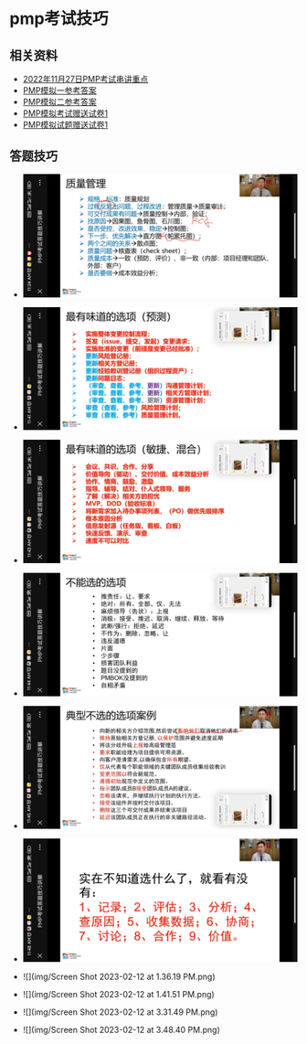 # pmp考试技巧
## 相关资料
- [2022年11月27日PMP考试串讲重点](pmp-exam/2022年11月27日PMP考试串讲重点.pdf)
- [PMP模拟一参考答案](pmp-exam/PMP模拟一参考答案.pdf)
- [PMP模拟二参考答案](pmp-exam/PMP模拟二参考答案.pdf)
- [PMP模拟考试赠送试卷1](pmp-exam/PMP模拟考试赠送试卷1.pdf)
- [PMP模拟试题赠送试卷1](pmp-exam/PMP模拟试题赠送试卷1.pdf)
## 答题技巧
- ![ ](img/WechatIMG559.jpeg)
- ![ ](img/WechatIMG560.jpeg)
- ![ ](img/WechatIMG562.jpeg)
- ![ ](img/WechatIMG563.jpeg)
- ![ ](img/WechatIMG564.jpeg)
- ![ ](img/WechatIMG565.jpeg)

- ![](img/Screen Shot 2023-02-12 at 1.36.19 PM.png)
- ![](img/Screen Shot 2023-02-12 at 1.41.51 PM.png)
- ![](img/Screen Shot 2023-02-12 at 3.31.49 PM.png)
- ![](img/Screen Shot 2023-02-12 at 3.48.40 PM.png)